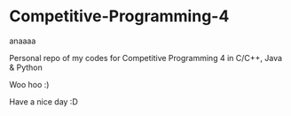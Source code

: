 # Competitive-Programming-4
anaaaa

Personal repo of my codes for Competitive Programming 4 in C/C++, Java & Python

Woo hoo :)

Have a nice day :D

